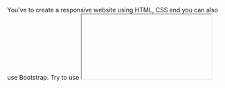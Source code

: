 You've to create a responsive website using HTML, CSS and you can also use Bootstrap. Try to use <Iframe> (optional) and it should be responsive to different screen size. Also, Try to deploy on GitHub pages. In Google Form, Submit with GitHub repository link, screenshot (5), and deployed link. Submit your Assignment-2 of Web Development in below form
